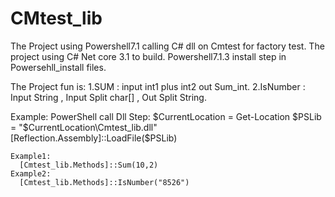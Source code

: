 # CMtest_lib
The Project using Powershell7.1 calling C# dll on Cmtest for factory test.
The project using  C# Net core 3.1 to build.
Powershell7.1.3 install step in Powersehll_install files.

The Project fun is:
  1.SUM : input int1 plus int2 out Sum_int.
  2.IsNumber : Input String , Input Split char[] , Out Split String.
  
  Example:
    PowerShell call Dll Step:
    $CurrentLocation = Get-Location
    $PSLib = "$CurrentLocation\Cmtest_lib.dll"
    [Reflection.Assembly]::LoadFile($PSLib) 
    
    Example1:
      [Cmtest_lib.Methods]::Sum(10,2)
    Example2:
      [Cmtest_lib.Methods]::IsNumber("8526")
